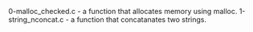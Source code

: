 0-malloc_checked.c - a function that allocates memory using malloc.
1-string_nconcat.c - a function that concatanates two strings.
